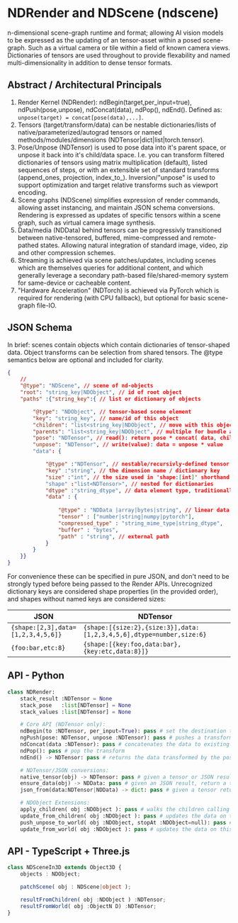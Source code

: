 
# NDRender and NDScene (ndscene)
n-dimensional scene-graph runtime and format; allowing AI vision models to be expressed as the updating of an tensor-asset within a posed scene-graph. Such as a virtual camera or tile within a field of known camera views. Dictionaries of tensors are used throughout to provide flexability and named multi-dimensionality in addition to dense tensor formats.

## Abstract / Architectural Principals

1. Render Kernel (NDRender): ndBegin(target,per_input=true), ndPush(pose,unpose), ndConcat(data), ndPop(), ndEnd(). Defined as: `unpose(target) = concat[pose(data),...]`.
2. Tensors (target/transform/data) can be nestable dictionaries/lists of native/parameterized/autograd tensors or named methods/modules/dimensions (NDTensor|dict|list|torch.tensor).
3. Pose/Unpose (NDTensor) is used to pose data into it's parent space, or unpose it back into it's child/data space. I.e. you can transform filtered dictionaries of tensors using matrix multiplication (default), listed sequences of steps, or with an extensible set of standard transforms (append_ones, projection, index_to_). Inversion/"unpose" is used to support optimization and target relative transforms such as viewport encoding.
3. Scene graphs (NDScene) simplifies expression of render commands, allowing asset instancing, and maintain JSON schema conversions. Rendering is expressed as updates of specific tensors within a scene graph, such as virtual camera image synthesis.
4. Data/media (NDData) behind tensors can be progressivly transitioned between native-tensored, buffered, mime-compressed and remote-pathed states. Allowing natural integration of standard image, video, zip and other compression schemes.
5. Streaming is achieved via scene patches/updates, including scenes which are themselves queries for additional content, and which generally leverage a secondary path-based file/shared-memory system for same-device or cacheable content.
6. "Hardware Acceleration" (NDTorch) is achieved via PyTorch which is required for rendering (with CPU fallback), but optional for basic scene-graph file-IO.

## JSON Schema

In brief: scenes contain objects which contain dictionaries of tensor-shaped data. Object transforms can be selection from shared tensors. The @type semantics below are optional and included for clarity.

```json
{
    // 
    "@type": "NDScene", // scene of nd-objects
    "root": "string_key|NDObject", // id of root object
    "paths" :{"string_key":{ // list or dictionary of objects

        "@type": "NDObject", // tensor-based scene element
        "key": "string_key", // name/id of this object
        "children": "list<string_key|NDObject", // move with this object
        "parents": "list<string_key|NDObject", // multiple for bundle adjustment
        "pose": "NDTensor", // read(): return pose * concat( data, children.read() )
        "unpose": "NDTensor", // write(value): data = unpose * value
        "data": {

            "@type" :"NDTensor", // nestable/recursivly-defined tensor
            "key" :"string", // the dimension name / dictionary key
            "size" :"int", // the size used in 'shape:[int]' shorthand
            "shape" :"list<NDTensor>", // nested for dictionaries
            "dtype" :"string_dtype", // data element type, traditionally an enum
            "data" : {
                
                "@type" : "NDData |array|bytes|string", // linear data representation
                "tensor" : ["number|string|numpy|pytorch"],
                "compressed_type" : "string_mime_type|string_dtype",
                "buffer" : "bytes",
                "path" : "string", // external path
            }
        }
    }}
}
```

For convenience these can be specified in pure JSON, and don't need to be strongly typed before being passed to the Render APIs. Unrecognized dictionary keys are considered shape properties (in the provided order), and shapes without named keys are considered sizes:

| JSON | NDTensor |
| --- | --- |
| `{shape:[2,3],data=[1,2,3,4,5,6]}` | `{shape:[{size:2},{size:3}],data:[1,2,3,4,5,6],dtype=number,size:6}` |
| `{foo:bar,etc:8}` | `{shape:[{key:foo,data:bar},{key:etc,data:8}]}` |


## API - Python

```python
class NDRender:
    stack_result :NDTensor = None
    stack_pose   :list[NDTensor] = None
    stack_values :list[NDTensor] = None

    # Core API (NDTensor only):
    ndBegin(to :NDTensor, per_input=True): pass # set the destination tensor, and uses update semantics if provided. Returns new result if result is None
    ngPush(pose: NDTensor, unpose :NDTensor): pass # pushes a transform onto the stack (on the right), if pose is not provided, and unpose is provided, then the inverse of unpose will be pushed, otherwise it will be ignored.
    ndConcat(data :NDTensor): pass # concatenates the data to existing input data given the current transform stack.
    ndPop(): pass # pop the transform
    ndEnd() -> NDTensor: pass # returns the data transformed by the poses

    # NDTensor/JSON conversions:
    native_tensor(obj) -> NDTensor: pass # given a tensor or JSON result, ensure that the object is NDTensor configured.
    ensure_data(obj) -> NDData: pass # given an JSON result, return a typed NDData wrapper if it isn't already.
    json_from(data:NDTensor|NDData) -> dict: pass # given a tensor return a JSON-stringify-able result.

    # NDObject Extensions:
    apply_children( obj :NDObject ): pass # walks the children calling pushPose/applyData/popPose as appropriate.
    update_from_children( obj :NDObject ): pass # updates the data on this node by walking it's child objects. Useful for scene caches.
    push_unpose_to_world( obj :NDObject, stopAt :NDObject=null): pass # walks the parents to preare this (camera?) to draw from world space
    update_from_world( obj :NDObject ): pass # updates the data on this node by pushing the unpose to world, and then walking the world. Useful for cameras.
```

## API - TypeScript + Three.js

```typescript
class NDSceneIn3D extends Object3D {
    objects : NDObject;

    patchScene( obj : NDScene|object );

    resultFromChildren( obj :NDObject ) :NDTensor;
    resultFromWorld( obj :ObjectN D) :NDTensor;
}
```

